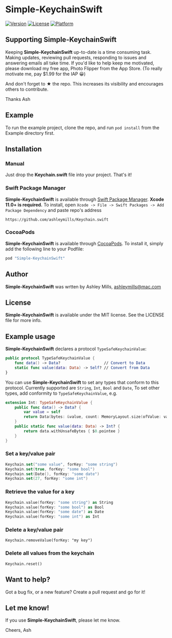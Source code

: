 # **Simple-KeychainSwift**

[![Version](https://img.shields.io/cocoapods/v/**Simple-KeychainSwift**.svg?style=flat)](http://cocoapods.org/pods/**Simple-KeychainSwift**)
[![License](https://img.shields.io/cocoapods/l/**Simple-KeychainSwift**.svg?style=flat)](http://cocoapods.org/pods/**Simple-KeychainSwift**)
[![Platform](https://img.shields.io/cocoapods/p/**Simple-KeychainSwift**.svg?style=flat)](http://cocoapods.org/pods/**Simple-KeychainSwift**)

## Supporting Simple-KeychainSwift

Keeping **Simple-KeychainSwift** up-to-date is a time consuming task. Making updates, reviewing pull requests, responding to issues and answering emails all take time. If you'd like to help keep me motivated, please download my free app, Photo Flipper from the App Store. (To really motivate me, pay $1.99 for the IAP 😀)

And don't forget to ★ the repo. This increases its visibility and encourages others to contribute.

Thanks Ash

## Example

To run the example project, clone the repo, and run `pod install` from the Example directory first.

## Installation

### Manual
Just drop the **Keychain.swift** file into your project. That's it!

### Swift Package Manager
**Simple-KeychainSwift** is available through [Swift Package Manager](https://swift.org/package-manager/). **Xcode 11.0+ is required.** 
To install, open `Xcode -> File -> Swift Packages -> Add Package Dependency` and paste repo's address
```
https://github.com/ashleymills/Keychain.swift
```

### CocoaPods
**Simple-KeychainSwift** is available through [CocoaPods](http://cocoapods.org). To install
it, simply add the following line to your Podfile:

```ruby
pod "Simple-KeychainSwift"
```

## Author

**Simple-KeychainSwift** was wrtten by Ashley Mills, ashleymills@mac.com

## License

**Simple-KeychainSwift** is available under the MIT license. See the LICENSE file for more info.

## Example usage

**Simple-KeychainSwift** declares a protocol `TypeSafeKeychainValue`:

```swift
public protocol TypeSafeKeychainValue {
    func data() -> Data?                   // Convert to Data
    static func value(data: Data) -> Self? // Convert from Data
}
```

You can use **Simple-KeychainSwift** to set any types that conform to this protocol. Currently supported are `String`, `Int`, `Bool` and `Date`, To set other types, add conformity to `TypeSafeKeychainValue`, e.g.

```swift
extension Int: TypeSafeKeychainValue {
    public func data() -> Data? {
        var value = self
        return Data(bytes: &value, count: MemoryLayout.size(ofValue: value))
    }
    public static func value(data: Data) -> Int? {
        return data.withUnsafeBytes { $0.pointee }
    }
}
```

### Set a key/value pair

```swift
Keychain.set("some value", forKey: "some string")
Keychain.set(true, forKey: "some bool")
Keychain.set(Date(), forKey: "some date")
Keychain.set(27, forKey: "some int")
```

### Retrieve the value for a key

```swift
Keychain.value(forKey: "some string") as String
Keychain.value(forKey: "some bool") as Bool
Keychain.value(forKey: "some date") as Date
Keychain.value(forKey: "some int") as Int
```

### Delete a key/value pair

`Keychain.removeValue(forKey: "my key")`

### Delete all values from the keychain

`Keychain.reset()`

## Want to help?

Got a bug fix, or a new feature? Create a pull request and go for it!

## Let me know!

If you use **Simple-KeychainSwift**, please let me know.

Cheers,
Ash
